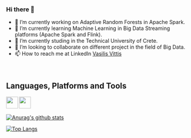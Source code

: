 ### Hi there 👋

<!--
**vvittis/vvittis** is a ✨ _special_ ✨ repository because its `README.md` (this file) appears on your GitHub profile.
-->

- 🔭 I’m currently working on Adaptive Random Forests in Apache Spark.
- 👯 I’m currently learning Machine Learning in Big Data Streaming platforms (Apache Spark and Flink).
- 🌱 I’m currently studing in the Technical University of Crete.
- 👯 I’m looking to collaborate on different project in the field of Big Data.
- 📫 How to reach me at LinkedIn [Vasilis Vittis](https://www.linkedin.com/in/vasilis-vittis/)
<!--
- 😄 Pronouns: ...
- ⚡ Fun fact: ...
-->
<br />

## Languages, Platforms and Tools

<img align="left" height="32" width="32" style="fill:#060" src="https://cdn.jsdelivr.net/npm/simple-icons@v3/icons/apacheflink.svg" />

<img align="left" height="32" width="32" src="https://cdn.jsdelivr.net/npm/simple-icons@v3/icons/java.svg" />

<br />
<br />

[![Anurag's github stats](https://github-readme-stats.vercel.app/api?username=vvittis&hide=prs,issues&show_icons=true&theme=tokyonight)](https://github.com/anuraghazra/github-readme-stats)


[![Top Langs](https://github-readme-stats.vercel.app/api/top-langs/?username=vvittis&layout=compact&langs_count=8)](https://github.com/anuraghazra/github-readme-stats)

